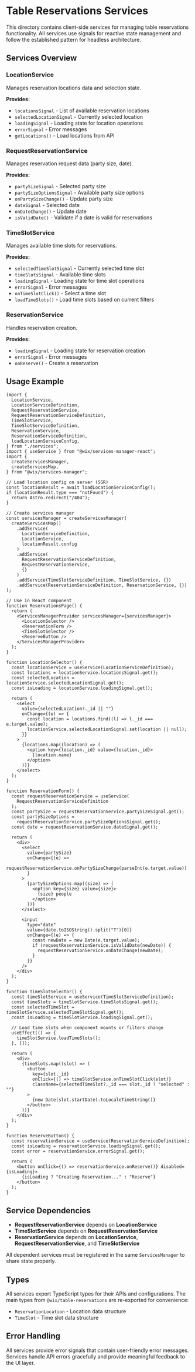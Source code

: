 # Table Reservations Services

This directory contains client-side services for managing table reservations functionality. All services use signals for reactive state management and follow the established pattern for headless architecture.

## Services Overview

### LocationService

Manages reservation locations data and selection state.

**Provides:**

- `locationsSignal` - List of available reservation locations
- `selectedLocationSignal` - Currently selected location
- `loadingSignal` - Loading state for location operations
- `errorSignal` - Error messages
- `getLocations()` - Load locations from API

### RequestReservationService

Manages reservation request data (party size, date).

**Provides:**

- `partySizeSignal` - Selected party size
- `partySizeOptionsSignal` - Available party size options
- `onPartySizeChange()` - Update party size
- `dateSignal` - Selected date
- `onDateChange()` - Update date
- `isValidDate()` - Validate if a date is valid for reservations

### TimeSlotService

Manages available time slots for reservations.

**Provides:**

- `selectedTimeSlotSignal` - Currently selected time slot
- `timeSlotsSignal` - Available time slots
- `loadingSignal` - Loading state for time slot operations
- `errorSignal` - Error messages
- `onTimeSlotClick()` - Select a time slot
- `loadTimeSlots()` - Load time slots based on current filters

### ReservationService

Handles reservation creation.

**Provides:**

- `loadingSignal` - Loading state for reservation creation
- `errorSignal` - Error messages
- `onReserve()` - Create a reservation

## Usage Example

```tsx
import {
  LocationService,
  LocationServiceDefinition,
  RequestReservationService,
  RequestReservationServiceDefinition,
  TimeSlotService,
  TimeSlotServiceDefinition,
  ReservationService,
  ReservationServiceDefinition,
  loadLocationServiceConfig,
} from "./services";
import { useService } from "@wix/services-manager-react";
import {
  createServicesManager,
  createServicesMap,
} from "@wix/services-manager";

// Load location config on server (SSR)
const locationResult = await loadLocationServiceConfig();
if (locationResult.type === "notFound") {
  return Astro.redirect("/404");
}

// Create services manager
const servicesManager = createServicesManager(
  createServicesMap()
    .addService(
      LocationServiceDefinition,
      LocationService,
      locationResult.config
    )
    .addService(
      RequestReservationServiceDefinition,
      RequestReservationService,
      {}
    )
    .addService(TimeSlotServiceDefinition, TimeSlotService, {})
    .addService(ReservationServiceDefinition, ReservationService, {})
);

// Use in React component
function ReservationsPage() {
  return (
    <ServicesManagerProvider servicesManager={servicesManager}>
      <LocationSelector />
      <ReservationForm />
      <TimeSlotSelector />
      <ReserveButton />
    </ServicesManagerProvider>
  );
}

function LocationSelector() {
  const locationService = useService(LocationServiceDefinition);
  const locations = locationService.locationsSignal.get();
  const selectedLocation = locationService.selectedLocationSignal.get();
  const isLoading = locationService.loadingSignal.get();

  return (
    <select
      value={selectedLocation?._id || ""}
      onChange={(e) => {
        const location = locations.find((l) => l._id === e.target.value);
        locationService.selectedLocationSignal.set(location || null);
      }}
    >
      {locations.map((location) => (
        <option key={location._id} value={location._id}>
          {location.name}
        </option>
      ))}
    </select>
  );
}

function ReservationForm() {
  const requestReservationService = useService(
    RequestReservationServiceDefinition
  );
  const partySize = requestReservationService.partySizeSignal.get();
  const partySizeOptions =
    requestReservationService.partySizeOptionsSignal.get();
  const date = requestReservationService.dateSignal.get();

  return (
    <div>
      <select
        value={partySize}
        onChange={(e) =>
          requestReservationService.onPartySizeChange(parseInt(e.target.value))
        }
      >
        {partySizeOptions.map((size) => (
          <option key={size} value={size}>
            {size} people
          </option>
        ))}
      </select>

      <input
        type="date"
        value={date.toISOString().split("T")[0]}
        onChange={(e) => {
          const newDate = new Date(e.target.value);
          if (requestReservationService.isValidDate(newDate)) {
            requestReservationService.onDateChange(newDate);
          }
        }}
      />
    </div>
  );
}

function TimeSlotSelector() {
  const timeSlotService = useService(TimeSlotServiceDefinition);
  const timeSlots = timeSlotService.timeSlotsSignal.get();
  const selectedTimeSlot = timeSlotService.selectedTimeSlotSignal.get();
  const isLoading = timeSlotService.loadingSignal.get();

  // Load time slots when component mounts or filters change
  useEffect(() => {
    timeSlotService.loadTimeSlots();
  }, []);

  return (
    <div>
      {timeSlots.map((slot) => (
        <button
          key={slot._id}
          onClick={() => timeSlotService.onTimeSlotClick(slot)}
          className={selectedTimeSlot?._id === slot._id ? "selected" : ""}
        >
          {new Date(slot.startDate).toLocaleTimeString()}
        </button>
      ))}
    </div>
  );
}

function ReserveButton() {
  const reservationService = useService(ReservationServiceDefinition);
  const isLoading = reservationService.loadingSignal.get();
  const error = reservationService.errorSignal.get();

  return (
    <button onClick={() => reservationService.onReserve()} disabled={isLoading}>
      {isLoading ? "Creating Reservation..." : "Reserve"}
    </button>
  );
}
```

## Service Dependencies

- **RequestReservationService** depends on **LocationService**
- **TimeSlotService** depends on **RequestReservationService**
- **ReservationService** depends on **LocationService**, **RequestReservationService**, and **TimeSlotService**

All dependent services must be registered in the same `ServicesManager` to share state properly.

## Types

All services export TypeScript types for their APIs and configurations. The main types from `@wix/table-reservations` are re-exported for convenience:

- `ReservationLocation` - Location data structure
- `TimeSlot` - Time slot data structure

## Error Handling

All services provide error signals that contain user-friendly error messages. Services handle API errors gracefully and provide meaningful feedback to the UI layer.
